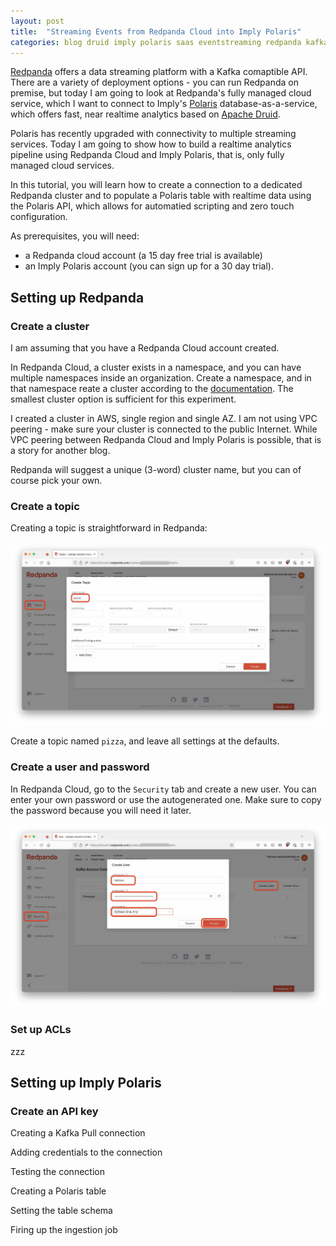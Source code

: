```yaml
---
layout: post
title:  "Streaming Events from Redpanda Cloud into Imply Polaris"
categories: blog druid imply polaris saas eventstreaming redpanda kafka
---
```


[Redpanda](https://redpanda.com/) offers a data streaming platform with a Kafka comaptible API. There are a variety of deployment options - you can run Redpanda on premise, but today I am going to look at Redpanda's fully managed cloud service, which I want to connect to Imply's [Polaris](https://imply.io/imply-polaris/) database-as-a-service, which offers fast, near realtime analytics based on [Apache Druid](https://druid.apache.org/).

Polaris has recently upgraded with connectivity to multiple streaming services. Today I am going to show how to build a realtime analytics pipeline using Redpanda Cloud and Imply Polaris, that is, only fully managed cloud services.

In this tutorial, you will learn how to create a connection to a dedicated Redpanda cluster and to populate a Polaris table with realtime data using the Polaris API, which allows for automatied scripting and zero touch configuration.

As prerequisites, you will need:

- a Redpanda cloud account (a 15 day free trial is available)
- an Imply Polaris account (you can sign up for a 30 day trial).

## Setting up Redpanda

### Create a cluster

I am assuming that you have a Redpanda Cloud account created. 

In Redpanda Cloud, a cluster exists in a namespace, and you can have multiple namespaces inside an organization. Create a namespace, and in that namespace reate a cluster according to the [documentation](https://docs.redpanda.com/docs/deploy/deployment-option/cloud/create-dedicated-cloud-cluster-aws/). The smallest cluster option is sufficient for this experiment.

I created a cluster in AWS, single region and single AZ. I am not using VPC peering - make sure your cluster is connected to the public Internet. While VPC peering between Redpanda Cloud and Imply Polaris is possible, that is a story for another blog.

Redpanda will suggest a unique (3-word) cluster name, but you can of course pick your own.

### Create a topic

Creating a topic is straightforward in Redpanda:

![](/assets/2023-02-14-01-redpanda-topic.jpg)

Create a topic named `pizza`, and leave all settings at the defaults.

### Create a user and password

In Redpanda Cloud, go to the `Security` tab and create a new user. You can enter your own password or use the autogenerated one. Make sure to copy the password because you will need it later.

![](/assets/2023-02-14-02-redpanda-user.jpg)

### Set up ACLs

zzz

## Setting up Imply Polaris

### Create an API key

Creating a Kafka Pull connection

Adding credentials to the connection

Testing the connection

Creating a Polaris table

Setting the table schema

Firing up the ingestion job

